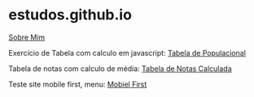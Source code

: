 # estudos.github.io

<html>
    <body>
        <a href="https://claudiorico.github.io/estudos.github.io/Curso%20HTML/d005/index.html" target="_self">Sobre Mim </a>
        <p>Exercício de Tabela com calculo em javascript: <a href="https://claudiorico.github.io/estudos.github.io/Curso%20HTML/ex023/tabela002.html" target="_self">Tabela de Populacional</a></p>
        <p>Tabela de notas com calculo de média: <a href="https://claudiorico.github.io/estudos.github.io/Curso%20HTML/d014/index.html" target="_self">Tabela de Notas Calculada</a>  
        </p>          
        <p>Teste site mobile first, menu: <a href="https://claudiorico.github.io/estudos.github.io/Curso%20HTML/ex026/mq005/index.html" target="_self">Mobiel First </a>
        </p>
    </body>
</html>
